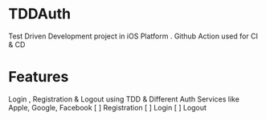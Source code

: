 # TDDAuth
Test Driven Development project in iOS Platform . 
Github Action used for CI & CD

# Features
Login , Registration & Logout using TDD & Different Auth Services like Apple, Google, Facebook 
[ ] Registration 
[ ] Login 
[ ] Logout 
